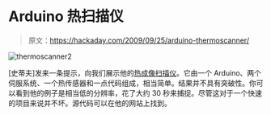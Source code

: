 # Arduino 热扫描仪

> 原文：<https://hackaday.com/2009/09/25/arduino-thermoscanner/>

![thermoscanner2](img/e5e9a0279161463658bc949c1de588ca.png "thermoscanner2")

[史蒂夫]发来一条提示，向我们展示他的[热成像扫描仪](http://www.designer2k2.at/index.php?option=com_content&amp;view=article&amp;id=30:thermoscanner&amp;catid=13:arduino&amp;Itemid=40)。它由一个 Arduino、两个伺服系统、一个热传感器和一点代码组成，相当简单。结果并不具有突破性。你可以看到他的例子是相当低的分辨率，花了大约 30 秒来捕捉。尽管这对于一个快速的项目来说并不坏。源代码可以在他的网站上找到。
